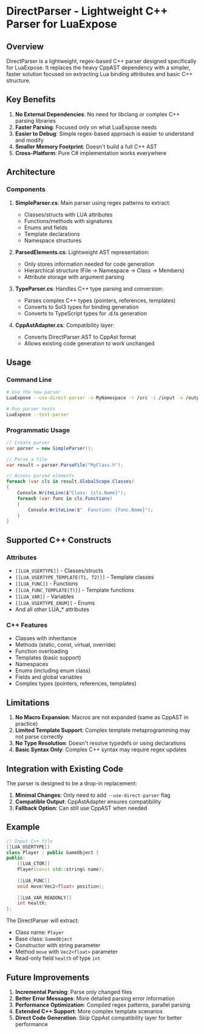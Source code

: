 # DirectParser - Lightweight C++ Parser for LuaExpose

## Overview

DirectParser is a lightweight, regex-based C++ parser designed specifically for LuaExpose. It replaces the heavy CppAST dependency with a simpler, faster solution focused on extracting Lua binding attributes and basic C++ structure.

## Key Benefits

1. **No External Dependencies**: No need for libclang or complex C++ parsing libraries
2. **Faster Parsing**: Focused only on what LuaExpose needs
3. **Easier to Debug**: Simple regex-based approach is easier to understand and modify
4. **Smaller Memory Footprint**: Doesn't build a full C++ AST
5. **Cross-Platform**: Pure C# implementation works everywhere

## Architecture

### Components

1. **SimpleParser.cs**: Main parser using regex patterns to extract:
   - Classes/structs with LUA attributes
   - Functions/methods with signatures
   - Enums and fields
   - Template declarations
   - Namespace structures

2. **ParsedElements.cs**: Lightweight AST representation:
   - Only stores information needed for code generation
   - Hierarchical structure (File → Namespace → Class → Members)
   - Attribute storage with argument parsing

3. **TypeParser.cs**: Handles C++ type parsing and conversion:
   - Parses complex C++ types (pointers, references, templates)
   - Converts to Sol3 types for binding generation
   - Converts to TypeScript types for .d.ts generation

4. **CppAstAdapter.cs**: Compatibility layer:
   - Converts DirectParser AST to CppAst format
   - Allows existing code generation to work unchanged

## Usage

### Command Line

```bash
# Use the new parser
LuaExpose --use-direct-parser -n MyNamespace -r /src -i /input -o /output -l /libs -t template.txt

# Run parser tests
LuaExpose --test-parser
```

### Programmatic Usage

```csharp
// Create parser
var parser = new SimpleParser();

// Parse a file
var result = parser.ParseFile("MyClass.h");

// Access parsed elements
foreach (var cls in result.GlobalScope.Classes)
{
    Console.WriteLine($"Class: {cls.Name}");
    foreach (var func in cls.Functions)
    {
        Console.WriteLine($"  Function: {func.Name}");
    }
}
```

## Supported C++ Constructs

### Attributes
- `[[LUA_USERTYPE]]` - Classes/structs
- `[[LUA_USERTYPE_TEMPLATE(T1, T2)]]` - Template classes
- `[[LUA_FUNC]]` - Functions
- `[[LUA_FUNC_TEMPLATE(T)]]` - Template functions
- `[[LUA_VAR]]` - Variables
- `[[LUA_USERTYPE_ENUM]]` - Enums
- And all other LUA_* attributes

### C++ Features
- Classes with inheritance
- Methods (static, const, virtual, override)
- Function overloading
- Templates (basic support)
- Namespaces
- Enums (including enum class)
- Fields and global variables
- Complex types (pointers, references, templates)

## Limitations

1. **No Macro Expansion**: Macros are not expanded (same as CppAST in practice)
2. **Limited Template Support**: Complex template metaprogramming may not parse correctly
3. **No Type Resolution**: Doesn't resolve typedefs or using declarations
4. **Basic Syntax Only**: Complex C++ syntax may require regex updates

## Integration with Existing Code

The parser is designed to be a drop-in replacement:

1. **Minimal Changes**: Only need to add `--use-direct-parser` flag
2. **Compatible Output**: CppAstAdapter ensures compatibility
3. **Fallback Option**: Can still use CppAST when needed

## Example

```cpp
// Input C++ file
[[LUA_USERTYPE]]
class Player : public GameObject {
public:
    [[LUA_CTOR]]
    Player(const std::string& name);
    
    [[LUA_FUNC]]
    void move(Vec2<float> position);
    
    [[LUA_VAR_READONLY]]
    int health;
};
```

The DirectParser will extract:
- Class name: `Player`
- Base class: `GameObject`
- Constructor with string parameter
- Method `move` with `Vec2<float>` parameter
- Read-only field `health` of type `int`

## Future Improvements

1. **Incremental Parsing**: Parse only changed files
2. **Better Error Messages**: More detailed parsing error information
3. **Performance Optimization**: Compiled regex patterns, parallel parsing
4. **Extended C++ Support**: More complex template scenarios
5. **Direct Code Generation**: Skip CppAst compatibility layer for better performance